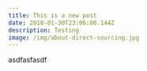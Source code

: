 ```yaml
---
title: This is a new post
date: 2018-01-30T23:06:00.144Z
description: Testing
image: /img/about-direct-sourcing.jpg
---
```

asdfasfasdf
